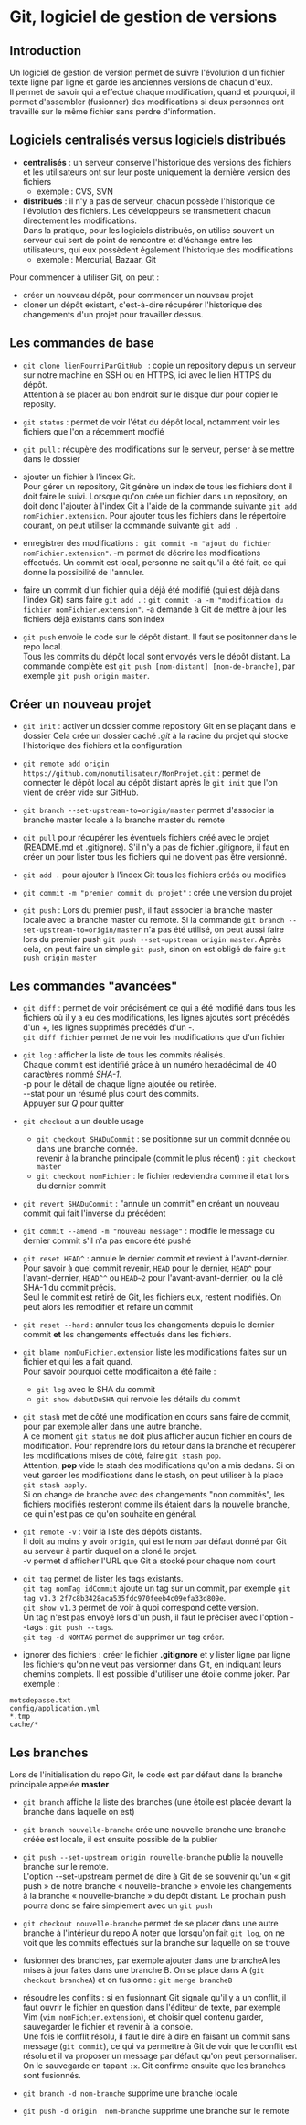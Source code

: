 # Git, logiciel de gestion de versions


## Introduction

Un logiciel de gestion de version permet de suivre l'évolution d'un fichier texte ligne par ligne
et garde les anciennes versions de chacun d'eux.  
Il permet de savoir qui a effectué chaque modification, quand et pourquoi, il permet d'assembler (fusionner)
des modifications si deux personnes ont travaillé sur le même fichier sans perdre d'information.


## Logiciels centralisés versus logiciels distribués

* **centralisés** : un serveur conserve l'historique des versions des fichiers et les utilisateurs ont sur leur poste
uniquement la dernière version des fichiers
  * exemple : CVS, SVN
* **distribués** : il n'y a pas de serveur, chacun possède l'historique de l'évolution des fichiers. Les développeurs se transmettent
chacun directement les modifications.  
Dans la pratique, pour les logiciels distribués, on utilise souvent un serveur qui sert de point de rencontre et d'échange entre
les utilisateurs, qui eux possèdent également l'historique des modifications
  * exemple : Mercurial, Bazaar, Git

Pour commencer à utiliser Git, on peut :
* créer un nouveau dépôt, pour commencer un nouveau projet
* cloner un dépôt existant, c'est-à-dire récupérer l'historique des changements d'un projet pour travailler dessus.


## Les commandes de base

* `git clone lienFourniParGitHub ` : copie un repository depuis un serveur sur notre machine en SSH ou en HTTPS, ici avec le lien HTTPS du dépôt.  
Attention à se placer au bon endroit sur le disque dur pour copier le reposity.

* `git status` : permet de voir l'état du dépôt local, notamment voir les fichiers que l'on a récemment modfié

* `git pull` : récupère des modifications sur le serveur, penser à se mettre dans le dossier

* ajouter un fichier à l'index Git.  
Pour gérer un repository, Git génère un index de tous les fichiers dont il doit faire le suivi.
Lorsque qu'on crée un fichier dans un repository, on doit donc l'ajouter à l'index Git à l'aide de la commande suivante
`git add nomFichier.extension`.
Pour ajouter tous les fichiers dans le répertoire courant, on peut utiliser la commande suivante `git add .`

* enregistrer des modifications : ` git commit -m "ajout du fichier nomFichier.extension"`.
-m permet de décrire les modifications effectués.
Un commit est local, personne ne sait qu'il a été fait, ce qui donne la possibilité de l'annuler.

* faire un commit d'un fichier qui a déjà été modifié (qui est déjà dans l'index Git) sans faire `git add .` :
`git commit -a -m "modification du fichier nomFichier.extension"`.
-a demande à Git de mettre à jour les fichiers déjà existants dans son index

* `git push` envoie le code sur le dépôt distant. Il faut se positonner dans le repo local.  
Tous les commits du dépôt local sont envoyés vers le dépôt distant.
La commande complète est `git push [nom-distant] [nom-de-branche]`, par exemple `git push origin master`.  


## Créer un nouveau projet

* `git init` : activer un dossier comme repository Git en se plaçant dans le dossier
Cela crée un dossier caché *.git* à la racine du projet qui stocke l'historique des fichiers et la configuration

* `git remote add origin https://github.com/nomutilisateur/MonProjet.git` : permet de connecter le dépôt local au dépôt distant après le `git init` que l'on vient de créer vide sur GitHub.

* `git branch --set-upstream-to=origin/master` permet d'associer la branche master locale à la branche master du remote

* `git pull` pour récupérer les éventuels fichiers créé avec le projet (README.md et .gitignore). S'il n'y a pas de fichier .gitignore, il faut en créer un pour lister tous les fichiers qui ne doivent pas être versionné.

* `git add .` pour ajouter à l'index Git tous les fichiers créés ou modifiés

* `git commit -m "premier commit du projet"` : crée une version du projet

* `git push` : Lors du premier push, il faut associer la branche master locale avec la branche master du remote. Si la commande `git branch --set-upstream-to=origin/master` n'a pas été utilisé, on peut aussi faire lors du premier push `git push --set-upstream origin master`. Après cela, on peut faire un simple `git push`, sinon on est obligé de faire `git push origin master`


## Les commandes "avancées"

* `git diff` : permet de voir précisément ce qui a été modifié dans tous les fichiers où il y a eu des modifications,
les lignes ajoutés sont précédés d'un +, les lignes supprimés précédés d'un -.  
`git diff fichier` permet de ne voir les modifications que d'un fichier

* `git log` : afficher la liste de tous les commits réalisés.  
Chaque commit est identifié grâce à un numéro hexadécimal de 40 caractères nommé *SHA-1*.  
-p pour le détail de chaque ligne ajoutée ou retirée.  
--stat pour un résumé plus court des commits.  
Appuyer sur *Q* pour quitter

* `git checkout` a un double usage  
  * `git checkout SHADuCommit` : se positionne sur un commit donnée ou dans une branche donnée.  
  revenir à la branche principale (commit le plus récent) : `git checkout master`
  * `git checkout nomFichier` : le fichier redeviendra comme il était lors du dernier commit

* `git revert SHADuCommit` : "annule un commit" en créant un nouveau commit qui fait l'inverse du précédent

* `git commit --amend -m "nouveau message"` : modifie le message du dernier commit s'il n'a pas encore été pushé

* `git reset HEAD^` : annule le dernier commit et revient à l'avant-dernier.  
Pour savoir à quel commit revenir, `HEAD` pour le dernier, `HEAD^` pour l'avant-dernier, `HEAD^^` ou `HEAD~2`
pour l'avant-avant-dernier, ou la clé SHA-1 du commit précis.  
Seul le commit est retiré de Git, les fichiers eux, restent modifiés. On peut alors les remodifier et refaire un commit

* `git reset --hard` : annuler tous les changements depuis le dernier commit **et**
les changements effectués dans les fichiers.  

* `git blame nomDuFichier.extension` liste les modifications faites sur un fichier et qui les a fait quand.  
Pour savoir pourquoi cette modificaiton a été faite :
  * `git log` avec le SHA du commit
  * `git show debutDuSHA` qui renvoie les détails du commit

* `git stash` met de côté une modification en cours sans faire de commit, pour par exemple aller dans une autre branche.  
A ce moment `git status` ne doit plus afficher aucun fichier en cours de modification.
Pour reprendre lors du retour dans la branche et récupérer les modifications mises de côté, faire `git stash pop`.  
Attention, **pop** vide le stash des modifications qu'on a mis dedans. Si on veut garder les modifications dans le stash,
on peut utiliser à la place `git stash apply`.  
Si on change de branche avec des changements "non commités", les fichiers modifiés resteront comme ils étaient dans
la nouvelle branche, ce qui n'est pas ce qu'on souhaite en général.

* `git remote -v` : voir la liste des dépôts distants.    
Il doit au moins y avoir `origin`, qui est le nom par défaut donné par Git au serveur
à partir duquel on a cloné le projet.  
-v permet d'afficher l'URL que Git a stocké pour chaque nom court

* `git tag` permet de lister les tags existants.  
`git tag nomTag idCommit` ajoute un tag sur un commit, par exemple `git tag v1.3 2f7c8b3428aca535fdc970feeb4c09efa33d809e`.  
`git show v1.3` permet de voir à quoi correspond cette version.  
Un tag n'est pas envoyé lors d'un push, il faut le préciser avec l'option --tags : `git push --tags`.  
`git tag -d NOMTAG` permet de supprimer un tag créer.  

* ignorer des fichiers : créer le fichier **.gitignore** et y lister ligne par ligne
les fichiers qu'on ne veut pas versionner dans Git, en indiquant leurs chemins complets.
Il est possible d'utiliser une étoile comme joker. Par exemple :
```
motsdepasse.txt
config/application.yml
*.tmp
cache/*
```


## Les branches

Lors de l'initialisation du repo Git, le code est par défaut dans la branche principale appelée **master**

* `git branch` affiche la liste des branches (une étoile est placée devant la branche dans laquelle on est)

* `git branch nouvelle-branche` crée une nouvelle branche
une branche créée est locale, il est ensuite possible de la publier

* `git push --set-upstream origin nouvelle-branche` publie la nouvelle branche sur le remote.  
L'option --set-upstream permet de dire à Git de se souvenir qu'un « git push » de notre branche « nouvelle-branche » envoie les changements à la branche « nouvelle-branche » du dépôt distant. Le prochain push pourra donc se faire simplement avec un `git push`

* `git checkout nouvelle-branche`   permet de se placer dans une autre branche à l'intérieur du repo
A noter que lorsqu'on fait `git log`, on ne voit que les commits effectués sur la branche sur laquelle on se trouve

* fusionner des branches, par exemple ajouter dans une brancheA les mises à jour faites dans une branche B.
On se place dans A (`git checkout brancheA`) et on fusionne : `git merge brancheB`

* résoudre les conflits : si en fusionnant Git signale qu'il y a un conflit, il faut ouvrir le fichier en question dans l'éditeur de texte, par exemple Vim (`vim nomFichier.extension`), et choisir quel contenu garder, sauvegarder le fichier et revenir à la console.  
Une fois le conflit résolu, il faut le dire à dire en faisant un commit sans message (`git commit`), ce qui va permettre à Git de voir que le conflit est résolu et il va proposer un message par défaut qu'on peut personnaliser. On le sauvegarde en tapant `:x`. Git confirme ensuite que les branches sont fusionnés.

* `git branch -d nom-branche` supprime une branche locale

* `git push -d origin  nom-branche` supprime une branche sur le remote
